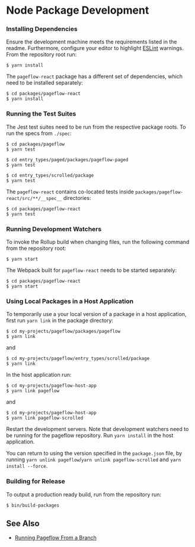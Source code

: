 # Node Package Development

### Installing Dependencies

Ensure the development machine meets the requirements listed in the
readme. Furthermore, configure your editor to highlight
[ESLint](https://eslint.org/) warnings. From the repository root run:

    $ yarn install

The `pageflow-react` package has a different set of dependencies, which
need to be installed separately:

    $ cd packages/pageflow-react
    $ yarn install

### Running the Test Suites

The Jest test suites need to be run from the respective package
roots. To run the specs from `./spec`:

    $ cd packages/pageflow
    $ yarn test

    $ cd entry_types/paged/packages/pageflow-paged
    $ yarn test

    $ cd entry_types/scrolled/package
    $ yarn test

The `pageflow-react` contains co-located tests inside
`packages/pageflow-react/src/**/__spec__` directories:

    $ cd packages/pageflow-react
    $ yarn test

### Running Development Watchers

To invoke the Rollup build when changing files, run the following
command from the repository root:

    $ yarn start

The Webpack built for `pageflow-react` needs to be started separately:

    $ cd packages/pageflow-react
    $ yarn start

### Using Local Packages in a Host Application

To temporarily use a your local version of a package in a host
application, first run `yarn link` in the package directory:

    $ cd my-projects/pageflow/packages/pageflow
    $ yarn link

and

    $ cd my-projects/pageflow/entry_types/scrolled/package
    $ yarn link

In the host application run:

    $ cd my-projects/pageflow-host-app
    $ yarn link pageflow

and

    $ cd my-projects/pageflow-host-app
    $ yarn link pageflow-scrolled

Restart the development servers. Note that development watchers need
to be running for the pageflow repository. Run `yarn install` in the
host application.

You can return to using the version specified in the `package.json`
file, by running `yarn unlink pageflow`/`yarn unlink
pageflow-scrolled` and `yarn install --force`.

### Building for Release

To output a production ready build, run from the repository run:

    $ bin/build-packages

## See Also

* [Running Pageflow From a Branch](running_pageflow_from_a_branch.md)
